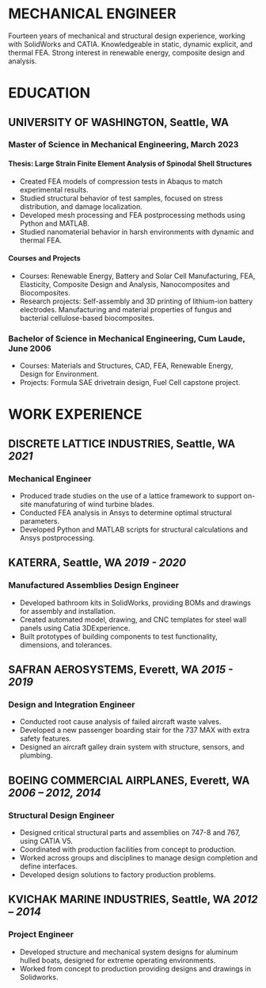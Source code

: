 <!--Notes
Include anything in experience that relates to the current direction as the top under each section
-->

# MECHANICAL ENGINEER

<!--- Mechanical engineer with the heart of an inventor, a problem solver with the ability to design and build products. Experienced in bringing products from concept through production, with feedback from the customer and supplier throughout the process. -->
Fourteen years of mechanical and structural design experience, working with SolidWorks and CATIA.
Knowledgeable in static, dynamic explicit, and thermal FEA.
Strong interest in renewable energy, composite design and analysis.
<!-- Experienced in R&D through university lab research.-->
<!-- Proficient in Mandarin Chinese, ready to directly engage with overseas partners.-->

# EDUCATION

## UNIVERSITY OF WASHINGTON, Seattle, WA

### Master of Science in Mechanical Engineering, March 2023

#### Thesis: Large Strain Finite Element Analysis of Spinodal Shell Structures

- Created FEA models of compression tests in Abaqus to match experimental results.
- Studied structural behavior of test samples, focused on stress distribution, and damage localization.
- Developed mesh processing and FEA postprocessing methods using Python and MATLAB.
- Studied nanomaterial behavior in harsh environments with dynamic and thermal FEA.

#### Courses and Projects
- Courses: Renewable Energy, Battery and Solar Cell Manufacturing, FEA, Elasticity, Composite Design and Analysis, Nanocomposites and Biocomposites.
- Research projects: Self-assembly and 3D printing of lithium-ion battery electrodes. Manufacturing and material properties of fungus and bacterial cellulose-based biocomposites.

### Bachelor of Science in Mechanical Engineering, Cum Laude, June 2006

- Courses: Materials and Structures, CAD, FEA, Renewable Energy, Design for Environment.
- Projects: Formula SAE drivetrain design, Fuel Cell capstone project.

# WORK EXPERIENCE

## DISCRETE LATTICE INDUSTRIES, Seattle, WA&#9;*2021*

### Mechanical Engineer
- Produced trade studies on the use of a lattice framework to support on-site manufaturing of wind turbine blades.
- Conducted FEA analysis in Ansys to determine optimal structural parameters.
- Developed Python and MATLAB scripts for structural calculations and Ansys postprocessing.

## KATERRA, Seattle, WA&#9;*2019 - 2020*

### Manufactured Assemblies Design Engineer

- Developed bathroom kits in SolidWorks, providing BOMs and drawings for assembly and installation.
- Created automated model, drawing, and CNC templates for steel wall panels using Catia 3DExperience.
- Built prototypes of building components to test functionality, dimensions, and tolerances.

## SAFRAN AEROSYSTEMS, Everett, WA&#9;*2015 - 2019*

### Design and Integration Engineer
<!--
Responsible for structural, mechanical, and fluid system designs; worked on detail designs as well as integration of parts and assemblies into the aircraft with minimal interface information. Collaborated across multiple sites in different countries.-->

- Conducted root cause analysis of failed aircraft waste valves.
- Developed a new passenger boarding stair for the 737 MAX with extra safety features.
- Designed an aircraft galley drain system with structure, sensors, and plumbing.
<!-- Coordinated with customers and suppliers.-->

## BOEING COMMERCIAL AIRPLANES, Everett, WA&#9;*2006 – 2012, 2014*

### Structural Design Engineer

- Designed critical structural parts and assemblies on 747-8 and 767, using CATIA V5.
- Coordinated with production facilities from concept to production.
- Worked across groups and disciplines to manage design completion and define interfaces.
- Developed design solutions to factory production problems.

## KVICHAK MARINE INDUSTRIES, Seattle, WA&#9;*2012 – 2014*

### Project Engineer

- Developed structure and mechanical system designs for aluminum hulled boats, designed for extreme operating environments.
- Worked from concept to production providing designs and drawings in Solidworks.
